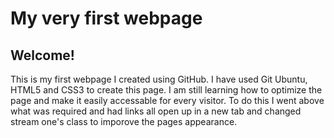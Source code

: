 # My very first webpage

## Welcome!

This is my first webpage I created using GitHub.  I have used Git Ubuntu, HTML5 and CSS3 to create this page.  I am still learning how to optimize the page and make it easily accessable for every visitor.  To do this I went above what was required and had links all open up in a new tab and changed stream one's class to imporove the pages appearance.      
